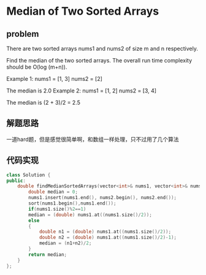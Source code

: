 # Median of Two Sorted Arrays
## problem
There are two sorted arrays nums1 and nums2 of size m and n respectively.

Find the median of the two sorted arrays. The overall run time complexity should be O(log (m+n)).

Example 1:
nums1 = [1, 3]
nums2 = [2]

The median is 2.0
Example 2:
nums1 = [1, 2]
nums2 = [3, 4]

The median is (2 + 3)/2 = 2.5
## 解题思路
一道hard题，但是感觉很简单啊，和数组一样处理，只不过用了几个算法
## 代码实现
```C++
class Solution {
public:
    double findMedianSortedArrays(vector<int>& nums1, vector<int>& nums2) {
        double median = 0;
        nums1.insert(nums1.end(), nums2.begin(), nums2.end());
        sort(nums1.begin(),nums1.end());
        if(nums1.size()%2==1)
        median = (double) nums1.at((nums1.size()/2));
        else
        {
            double n1 = (double) nums1.at((nums1.size()/2));
            double n2 = (double) nums1.at((nums1.size()/2)-1);
            median = (n1+n2)/2;
        }
        return median;
    }
};
```
